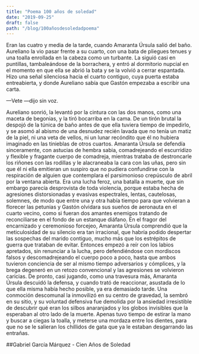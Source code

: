```yaml
---
title: "Poema 100 años de soledad"
date: "2019-09-25"
draft: false
path: "/blog/100añosdesoledadpoema"
---
```


Eran las cuatro y media de la tarde, cuando Amaranta Úrsula salió del baño. Aureliano la vio pasar frente a su cuarto, con una bata de pliegues tenues y una toalla enrollada en la cabeza como un turbante. La siguió casi en puntillas, tambaleándose de la borrachera, y entró al dormitorio nupcial en el momento en que ella se abrió la bata y se la volvió a cerrar espantada. Hizo una señal silenciosa hacia el cuarto contiguo, cuya puerta estaba entreabierta, y donde Aureliano sabía que Gastón empezaba a escribir una carta.

—Vete —dijo sin voz. 

Aureliano sonrió, la levantó por la cintura con las dos manos, como una maceta de begonias, y la tiró bocarriba en la cama. De un tirón brutal la despojó de la túnica de baño antes de que ella tuviera tiempo de impedirlo, y se asomó al abismo de una desnudez recién lavada que no tenía un matiz de la piel, ni una veta de vellos, ni un lunar recóndito que él no hubiera imaginado en las tinieblas de otros cuartos. Amaranta Úrsula se defendía sinceramente, con astucias de hembra sabia, comadrejeando el escurridizo y flexible y fragante cuerpo de comadreja, mientras trataba de destroncarle los riñones con las rodillas y le alacraneaba la cara con las uñas, pero sin que él ni ella emitieran un suspiro que no pudiera confundirse con la respiración de alguien que contemplara el parsimonioso crepúsculo de abril por la ventana abierta. Era una lucha feroz, una batalla a muerte, que sin embargo parecía desprovista de toda violencia, porque estaba hecha de agresiones distorsionadas y evasivas espectrales, lentas, cautelosas, solemnes, de modo que entre una y otra había tiempo para que volvieran a florecer las petunias y Gastón olvidara sus sueños de aeronauta en el cuarto vecino, como si fueran dos amantes enemigos tratando de reconciliarse en el fondo de un estanque diáfano. En el fragor del encarnizado y ceremonioso forcejeo, Amaranta Úrsula comprendió que la meticulosidad de su silencio era tan irracional, que habría podido despertar las sospechas del marido contiguo, mucho más que los estrépitos de guerra que trataban de evitar. Entonces empezó a reír con los labios apretados, sin renunciar a la lucha, pero defendiéndose con mordiscos falsos y descomadrejeando el cuerpo poco a poco, hasta que ambos tuvieron conciencia de ser al mismo tiempo adversarios y cómplices, y la brega degeneró en un retozo convencional y las agresiones se volvieron caricias. De pronto, casi jugando, como una travesura más, Amaranta Úrsula descuidó la defensa, y cuando trató de reaccionar, asustada de lo que ella misma había hecho posible, ya era demasiado tarde. Una conmoción descomunal la inmovilizó en su centro de gravedad, la sembró en su sitio, y su voluntad defensiva fue demolida por la ansiedad irresistible de descubrir qué eran los silbos anaranjados y los globos invisibles que la esperaban al otro lado de la muerte. Apenas tuvo tiempo de estirar la mano y buscar a ciegas la toalla, y meterse una mordaza entre los dientes, para que no se le salieran los chillidos de gata que ya le estaban desgarrando las entrañas. 


##Gabriel García Márquez - Cien Años de Soledad
